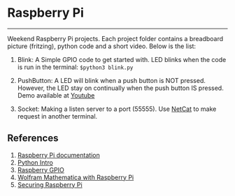 # Raspberry Pi
---
Weekend Raspberry Pi projects. Each project folder contains a breadboard picture (fritzing), python code and a short video. Below is the list:

1. Blink: A Simple GPIO code to get started with. LED blinks when the code is run in the terminal: `$python3 blink.py` 

2. PushButton: A LED will blink when a push button is NOT pressed. However, the LED stay on continually when the push button IS pressed. Demo available at [Youtube](https://youtu.be/P6J-T9LiKJA)

3. Socket: Making a listen server to a port (55555). Use [NetCat](http://netcat.sourceforge.net/) to make request in another terminal.


## References

1.  [Raspberry Pi documentation](https://www.raspberrypi.org/documentation/) 
2.  [Python Intro](http://bennuttall.github.io/python-intro/) 
3.  [Raspberry GPIO](https://learn.sparkfun.com/tutorials/raspberry-gpio) 
4.  [Wolfram Mathematica with Raspberry Pi](https://www.wolfram.com/raspberry-pi/) 
5.  [Securing Raspberry Pi](https://www.raspberrypi.org/documentation/configuration/security.md)
